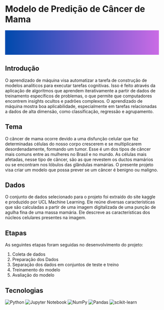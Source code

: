 # Modelo de Predição de Câncer de Mama

<img src="./assets/header.png" style="width: 100%; height: 80px">

## Introdução

O aprendizado de máquina visa automatizar a tarefa de construção de modelos analíticos para executar tarefas cognitivas. Isso é feito através da aplicação de algoritmos que aprendem iterativamente a partir de dados de treinamento específicos de problemas, o que permite que computadores encontrem insights ocultos e padrões complexos. O aprendizado de máquina mostra boa aplicabilidade, especialmente em tarefas relacionadas a dados de alta dimensão, como classificação, regressão e agrupamento. 

## Tema

O câncer de mama ocorre devido a uma disfunção celular que faz determinadas células do nosso corpo crescerem e se multiplicarem desordenadamente, formando um tumor. Esse é um dos tipos de câncer mais comuns entre as mulheres no Brasil e no mundo. As células mais afetadas, nesse tipo de câncer, são as que revestem os ductos mamários ou se encontram nos lóbulos das glândulas mamárias. O presente projeto visa criar um modelo que possa prever se um câncer é benigno ou maligno.

## Dados

O conjunto de dados selecionado para o projeto foi extraído do site kaggle e produzido por UCL Machine Learning. Ele reúne diversas características que são calculadas a partir de uma imagem digitalizada de uma punção de agulha fina de uma massa mamária. Ele descreve as características dos núcleos celulares presentes na imagem.

## Etapas

As seguintes etapas foram seguidas no desenvolvimento do projeto:

1. Coleta de dados
2. Preparação dos Dados
3. Separação dos dados em conjuntos de teste e treino
4. Treinamento do modelo
5. Avaliação do modelo

## Tecnologias

![Python](https://img.shields.io/badge/python-3670A0?style=for-the-badge&logo=python&logoColor=ffdd54)
![Jupyter Notebook](https://img.shields.io/badge/jupyter-%23FA0F00.svg?style=for-the-badge&logo=jupyter&logoColor=white)
![NumPy](https://img.shields.io/badge/numpy-%23013243.svg?style=for-the-badge&logo=numpy&logoColor=white)
![Pandas](https://img.shields.io/badge/pandas-%23150458.svg?style=for-the-badge&logo=pandas&logoColor=white)
![scikit-learn](https://img.shields.io/badge/scikit--learn-%23F7931E.svg?style=for-the-badge&logo=scikit-learn&logoColor=white)